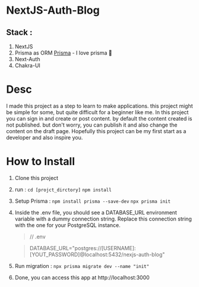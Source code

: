 # NextJS-Auth-Blog
## Stack : 
1. NextJS
2. Prisma as ORM [Prisma](http://prisma.io) - I love prisma 💜
3. Next-Auth
4. Chakra-UI


# Desc
I made this project as a step to learn to make applications. this project might be simple for some, but quite difficult for a beginner like me.
In this project you can sign in and create or post content. by default the content created is not published. but don't worry, you can publish it and also change the content on the draft page.
Hopefully this project can be my first start as a developer and also inspire you.

# How to Install
1. Clone this project
2. run :
    `cd [projct_dirctory]` 
    `npm install`
3. Setup Prisma :
    `npm install prisma --save-dev`
    `npx prisma init`
4. Inside the .env file, you should see a DATABASE_URL environment variable with a dummy connection string. Replace this connection string with the one for your PostgreSQL instance.
    
    > // .env

    > DATABASE_URL="postgres://[USERNAME]:[YOUT_PASSWORD]@localhost:5432/nexjs-auth-blog"

5. Run migration :
 `npx prisma migrate dev --name "init"`
6. Done, you can access this app at http://localhost:3000
